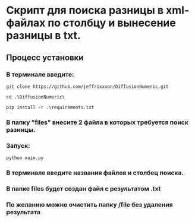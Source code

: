 # Скрипт для поиска разницы в xml-файлах по столбцу и вынесение разницы в txt.

## Процесс установки 

### В терминале введите:
<div>

    git clone https://github.com/jeffrixxxon/DiffusionNumeric.git
    
</div>
<div>

    cd .\DiffusionNumeric\

</div>
<div>

    pip install -r .\requirements.txt

</div>

### В папку "files" внесите 2 файла в которых требуется поиск разницы.

### Запуск: 
<div>

    python main.py

</div>

### В терминале введите названия файлов и столбец поиска.

### В папке files будет создан файл с результатом .txt

### По желанию можно очистить папку /file без удаления результата
